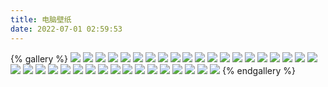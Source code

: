 ```yaml
---
title: 电脑壁纸
date: 2022-07-01 02:59:53
---
```


{% gallery %}
![](https://qcloud.app966.cn/img/wallpaper/pc/background.jpg)
![](https://qcloud.app966.cn/img/wallpaper/pc/064634l11cD.jpg)
![](https://qcloud.app966.cn/img/wallpaper/pc/071930WvXkO.jpg)
![](https://qcloud.app966.cn/img/wallpaper/pc/073056q6vrr.jpg)
![](https://qcloud.app966.cn/img/wallpaper/pc/073837yq3Mi.jpg)
![](https://qcloud.app966.cn/img/wallpaper/pc/074226Ezp8P.jpg)
![](https://qcloud.app966.cn/img/wallpaper/pc/074614ezDhP.jpg)
![](https://qcloud.app966.cn/img/wallpaper/pc/074649ICb1z.jpg)
![](https://qcloud.app966.cn/img/wallpaper/pc/075050gDWw6.jpg)
![](https://qcloud.app966.cn/img/wallpaper/pc/080915RapNV.jpg)
![](https://qcloud.app966.cn/img/wallpaper/pc/081534HCrpr.jpg)
![](https://qcloud.app966.cn/img/wallpaper/pc/084719h2wXL.jpg)
![](https://qcloud.app966.cn/img/wallpaper/pc/084752dBqh0.jpg)
![](https://qcloud.app966.cn/img/wallpaper/pc/085655Jk0Vy.jpg)
![](https://qcloud.app966.cn/img/wallpaper/pc/091510gnjOn.jpg)
![](https://qcloud.app966.cn/img/wallpaper/pc/092629aK46Z.jpg)
![](https://qcloud.app966.cn/img/wallpaper/pc/093003aL6h4.jpg)
![](https://qcloud.app966.cn/img/wallpaper/pc/102114tkIra.jpg)
![](https://qcloud.app966.cn/img/wallpaper/pc/10410139dtu.jpg)
![](https://qcloud.app966.cn/img/wallpaper/pc/121531jWWq4.jpg)
![](https://qcloud.app966.cn/img/wallpaper/pc/152908N1SdI.jpg)
![](https://qcloud.app966.cn/img/wallpaper/pc/4k居家女孩作画壁纸95.jpg)
![](https://qcloud.app966.cn/img/wallpaper/pc/制服长发美女高清壁纸73.jpg)
![](https://qcloud.app966.cn/img/wallpaper/pc/古装古风美女4k壁纸36.jpg)
![](https://qcloud.app966.cn/img/wallpaper/pc/古风古典雅致4k美女97.jpg)
![](https://qcloud.app966.cn/img/wallpaper/pc/古风居士黑白4k美女14.jpg)
![](https://qcloud.app966.cn/img/wallpaper/pc/周洁琼木屋鲜花4k壁纸95.jpg)
![](https://qcloud.app966.cn/img/wallpaper/pc/国风凤冠霞帔新娘4k壁纸75.jpg)
![](https://qcloud.app966.cn/img/wallpaper/pc/张予曦农家美女壁纸92.jpg)
![](https://qcloud.app966.cn/img/wallpaper/pc/杨超越树下摄影4k壁纸60.jpg)
![](https://qcloud.app966.cn/img/wallpaper/pc/树林邻居女孩清纯清新高清美女42.jpg)
![](https://qcloud.app966.cn/img/wallpaper/pc/沙发可爱毛衣居家.jpg)
![](https://qcloud.app966.cn/img/wallpaper/pc/沙发长发客厅美女_pc.jpg)
![](https://qcloud.app966.cn/img/wallpaper/pc/泳池船麻花辫泳衣美女62.jpg)
![](https://qcloud.app966.cn/img/wallpaper/pc/白鹿古装红色4k美女53.jpg)
![](https://qcloud.app966.cn/img/wallpaper/pc/粉色被子枕头杨超越5K壁纸高清美女80.jpg)
![](https://qcloud.app966.cn/img/wallpaper/pc/鞠婧祎甜美可爱爱心气球4k壁纸69.jpg)
{% endgallery %}
